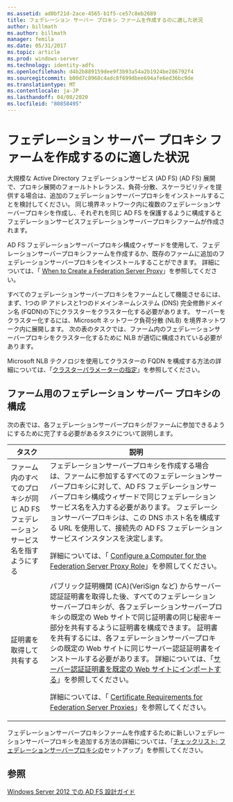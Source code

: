 ```yaml
---
ms.assetid: ad0bf21d-2ace-4565-b1f5-ce57c8eb2689
title: フェデレーション サーバー プロキシ ファームを作成するのに適した状況
author: billmath
ms.author: billmath
manager: femila
ms.date: 05/31/2017
ms.topic: article
ms.prod: windows-server
ms.technology: identity-adfs
ms.openlocfilehash: d4b2b889159dee9f3b93a54a2b1924be286792f4
ms.sourcegitcommit: b00d7c8968c4adc8f699dbee694afe6ed36bc9de
ms.translationtype: MT
ms.contentlocale: ja-JP
ms.lasthandoff: 04/08/2020
ms.locfileid: "80858495"
---
```

# <a name="when-to-create-a-federation-server-proxy-farm"></a>フェデレーション サーバー プロキシ ファームを作成するのに適した状況

大規模な Active Directory フェデレーションサービス (AD FS) \(AD FS\) 展開で、プロキシ展開のフォールトトレランス、負荷\-分散、スケーラビリティを提供する場合は、追加のフェデレーションサーバープロキシをインストールすることを検討してください。 同じ境界ネットワーク内に複数のフェデレーションサーバープロキシを作成し、それぞれを同じ AD FS を保護するように構成するとフェデレーションサービスフェデレーションサーバープロキシファームが作成されます。  
  
AD FS フェデレーションサーバープロキシ構成ウィザードを使用して、フェデレーションサーバープロキシファームを作成するか、既存のファームに追加のフェデレーションサーバープロキシをインストールすることができます。 詳細については、「 [When to Create a Federation Server Proxy](When-to-Create-a-Federation-Server-Proxy.md)」を参照してください。  
  
すべてのフェデレーションサーバープロキシをファームとして機能させるには、まず、1つの IP アドレスと1つのドメインネームシステム \(DNS\) 完全修飾ドメイン名 \(FQDN\)の下にクラスターをクラスター化する必要があります。 サーバーをクラスター化するには、Microsoft ネットワーク負荷分散 \(NLB\) を境界ネットワーク内に展開します。 次の表のタスクでは、ファーム内のフェデレーションサーバープロキシをクラスター化するために NLB が適切に構成されている必要があります。  
  
Microsoft NLB テクノロジを使用してクラスターの FQDN を構成する方法の詳細については、「[クラスターパラメーターの指定](https://go.microsoft.com/fwlink/?linkid=74651)」を参照してください。  
  
## <a name="configuring-federation-server-proxies-for-a-farm"></a>ファーム用のフェデレーション サーバー プロキシの構成  
次の表では、各フェデレーションサーバープロキシがファームに参加できるようにするために完了する必要があるタスクについて説明します。  
  
|タスク|説明|  
|--------|---------------|  
|ファーム内のすべてのプロキシが同じ AD FS フェデレーションサービス名を指すようにする|フェデレーションサーバープロキシを作成する場合は、ファームに参加するすべてのフェデレーションサーバープロキシに対して、AD FS フェデレーションサーバープロキシ構成ウィザードで同じフェデレーションサービス名を入力する必要があります。 フェデレーションサーバープロキシは、この DNS ホスト名を構成する URL を使用して、接続先の AD FS フェデレーションサービスインスタンスを決定します。<p>詳細については、「 [Configure a Computer for the Federation Server Proxy Role](../../ad-fs/deployment/Configure-a-Computer-for-the-Federation-Server-Proxy-Role.md)」を参照してください。|  
|証明書を取得して共有する|パブリック証明機関 \(CA\)(VeriSign など) からサーバー認証証明書を取得した後、すべてのフェデレーションサーバープロキシが、各フェデレーションサーバープロキシの既定の Web サイトで同じ証明書の同じ秘密キー部分を共有するように証明書を構成できます。 証明書を共有するには、各フェデレーションサーバープロキシの既定の Web サイトに同じサーバー認証証明書をインストールする必要があります。 詳細については、「[サーバー認証証明書を既定の Web サイトにインポートする](../../ad-fs/deployment/Import-a-Server-Authentication-Certificate-to-the-Default-Web-Site.md)」を参照してください。<p>詳細については、「 [Certificate Requirements for Federation Server Proxies](Certificate-Requirements-for-Federation-Server-Proxies.md)」を参照してください。|  
  
フェデレーションサーバープロキシファームを作成するために新しいフェデレーションサーバープロキシを追加する方法の詳細については、「[チェックリスト: フェデレーションサーバープロキシの](../../ad-fs/deployment/Checklist--Setting-Up-a-Federation-Server-Proxy.md)セットアップ」を参照してください。  
  
## <a name="see-also"></a>参照
[Windows Server 2012 での AD FS 設計ガイド](AD-FS-Design-Guide-in-Windows-Server-2012.md)
